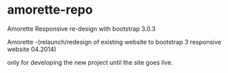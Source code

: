 amorette-repo
=============

Amorette Responsive re-design with bootstrap 3.0.3


Amorette -(relaunch/redesign of existing website to bootstrap 3 responsive website 04.2014)

only for developing the new project until the site goes live.

